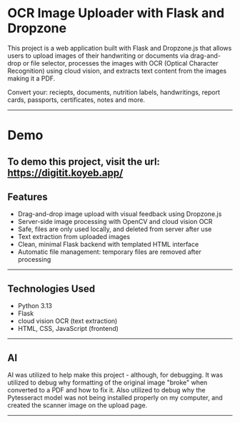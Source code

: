 # OCR Image Uploader with Flask and Dropzone

This project is a web application built with Flask and Dropzone.js that allows users to upload images of their handwriting or documents via drag-and-drop or file selector, processes the images with OCR (Optical Character Recognition) using cloud vision, and extracts text content from the images making it a PDF.

Convert your: 
reciepts, documents, nutrition labels, handwritings, report cards, passports, certificates, notes and more.

---

# Demo

To demo this project, visit the url: https://digitit.koyeb.app/
---

## Features

- Drag-and-drop image upload with visual feedback using Dropzone.js
- Server-side image processing with OpenCV and cloud vision OCR
- Safe, files are only used locally, and deleted from server after use
- Text extraction from uploaded images
- Clean, minimal Flask backend with templated HTML interface
- Automatic file management: temporary files are removed after processing

---

## Technologies Used

- Python 3.13
- Flask
- cloud vision OCR (text extraction)
- HTML, CSS, JavaScript (frontend)

---

## AI

AI was utilized to help make this project - although, for debugging. It was utilized to debug why formatting of the original image "broke" when converted to a PDF and how to fix it. Also utilized to debug why the Pytesseract model was not being installed properly on my computer, and created the scanner image on the upload page.

---
